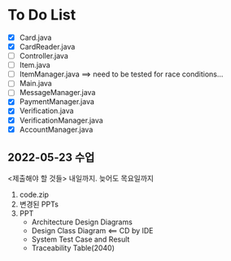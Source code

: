 # To Do List

- [x] Card.java
- [x] CardReader.java
- [ ] Controller.java
- [ ] Item.java
- [ ] ItemManager.java ==> need to be tested for race conditions...
- [ ] Main.java
- [ ] MessageManager.java
- [x] PaymentManager.java
- [x] Verification.java
- [x] VerificationManager.java
- [x] AccountManager.java

## 2022-05-23 수업
<제출해야 할 것들> 내일까지. 늦어도 목요일까지
1. code.zip
2. 변경된 PPTs
3. PPT
   * Architecture Design Diagrams
   * Design Class Diagram <== CD by IDE
   * System Test Case and Result
   * Traceability Table(2040)